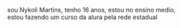  sou Nykoli Martins, tenho 16 anos, estou no ensino medio,      
 estou fazendo um curso da alura pela rede estadual 
 
